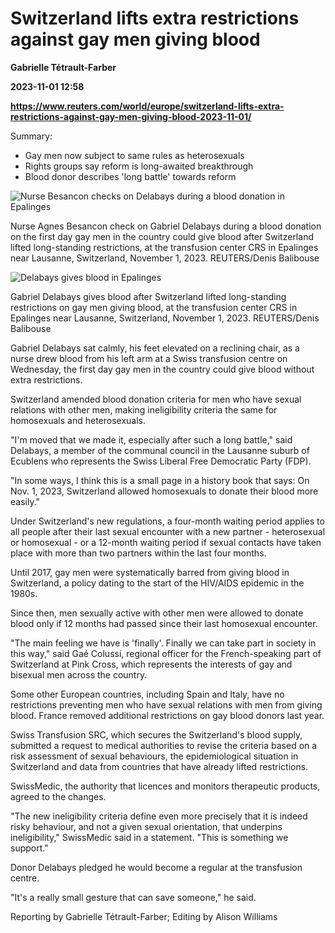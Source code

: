 # Switzerland lifts extra restrictions against gay men giving blood
**Gabrielle Tétrault-Farber**

**2023-11-01 12:58**

**https://www.reuters.com/world/europe/switzerland-lifts-extra-restrictions-against-gay-men-giving-blood-2023-11-01/**

Summary:

*   Gay men now subject to same rules as heterosexuals
*   Rights groups say reform is long-awaited breakthrough
*   Blood donor describes 'long battle' towards reform

![Nurse Besancon checks on Delabays during a blood donation in Epalinges](https://www.reuters.com/resizer/MoIdEXodvV3757x0SOI7YAfR4vk=/1920x0/filters:quality(80)/cloudfront-us-east-2.images.arcpublishing.com/reuters/57L7MKWIUBNR7LJB6BBJWXSFMY.jpg)

Nurse Agnes Besancon check on Gabriel Delabays during a blood donation on the first day gay men in the country could give blood after Switzerland lifted long-standing restrictions, at the transfusion center CRS in Epalinges near Lausanne, Switzerland, November 1, 2023. REUTERS/Denis Balibouse

![Delabays gives blood in Epalinges](https://www.reuters.com/resizer/ZAxFAylKqdIY_xGSTchGaKKanrE=/1920x0/filters:quality(80)/cloudfront-us-east-2.images.arcpublishing.com/reuters/PE3CGA7XAZM6BJTWFQPNTTZ2AM.jpg)

Gabriel Delabays gives blood after Switzerland lifted long-standing restrictions on gay men giving blood, at the transfusion center CRS in Epalinges near Lausanne, Switzerland, November 1, 2023. REUTERS/Denis Balibouse

Gabriel Delabays sat calmly, his feet elevated on a reclining chair, as a nurse drew blood from his left arm at a Swiss transfusion centre on Wednesday, the first day gay men in the country could give blood without extra restrictions.

Switzerland amended blood donation criteria for men who have sexual relations with other men, making ineligibility criteria the same for homosexuals and heterosexuals.

"I'm moved that we made it, especially after such a long battle," said Delabays, a member of the communal council in the Lausanne suburb of Ecublens who represents the Swiss Liberal Free Democratic Party (FDP).

"In some ways, I think this is a small page in a history book that says: On Nov. 1, 2023, Switzerland allowed homosexuals to donate their blood more easily."

Under Switzerland's new regulations, a four-month waiting period applies to all people after their last sexual encounter with a new partner - heterosexual or homosexual - or a 12-month waiting period if sexual contacts have taken place with more than two partners within the last four months.

Until 2017, gay men were systematically barred from giving blood in Switzerland, a policy dating to the start of the HIV/AIDS epidemic in the 1980s.

Since then, men sexually active with other men were allowed to donate blood only if 12 months had passed since their last homosexual encounter.

"The main feeling we have is 'finally'. Finally we can take part in society in this way," said Gaé Colussi, regional officer for the French-speaking part of Switzerland at Pink Cross, which represents the interests of gay and bisexual men across the country.

Some other European countries, including Spain and Italy, have no restrictions preventing men who have sexual relations with men from giving blood. France removed additional restrictions on gay blood donors last year.

Swiss Transfusion SRC, which secures the Switzerland's blood supply, submitted a request to medical authorities to revise the criteria based on a risk assessment of sexual behaviours, the epidemiological situation in Switzerland and data from countries that have already lifted restrictions.

SwissMedic, the authority that licences and monitors therapeutic products, agreed to the changes.

"The new ineligibility criteria define even more precisely that it is indeed risky behaviour, and not a given sexual orientation, that underpins ineligibility," SwissMedic said in a statement. "This is something we support."

Donor Delabays pledged he would become a regular at the transfusion centre.

"It's a really small gesture that can save someone," he said.

Reporting by Gabrielle Tétrault-Farber; Editing by Alison Williams